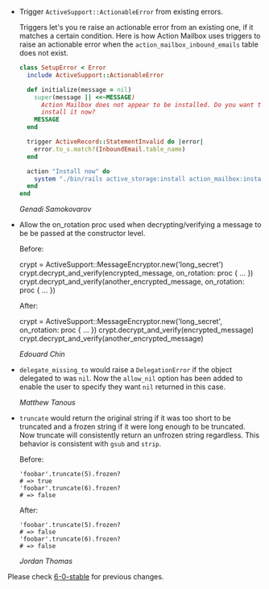 *   Trigger `ActiveSupport::ActionableError` from existing errors.

    Triggers let's you re raise an actionable error from an existing one, if it
    matches a certain condition. Here is how Action Mailbox uses triggers to
    raise an actionable error when the `action_mailbox_inbound_emails` table
    does not exist.

    ```ruby
    class SetupError < Error
      include ActiveSupport::ActionableError

      def initialize(message = nil)
        super(message || <<~MESSAGE)
          Action Mailbox does not appear to be installed. Do you want to
          install it now?
        MESSAGE
      end

      trigger ActiveRecord::StatementInvalid do |error|
        error.to_s.match?(InboundEmail.table_name)
      end

      action "Install now" do
        system "./bin/rails active_storage:install action_mailbox:install db:migrate"
      end
    end
    ```

    *Genadi Samokovarov*

*   Allow the on_rotation proc used when decrypting/verifying a message to be
    be passed at the constructor level.

    Before:

	crypt = ActiveSupport::MessageEncryptor.new('long_secret')
	crypt.decrypt_and_verify(encrypted_message, on_rotation: proc { ... })
	crypt.decrypt_and_verify(another_encrypted_message, on_rotation: proc { ... })

    After:

	crypt = ActiveSupport::MessageEncryptor.new('long_secret', on_rotation: proc { ... })
	crypt.decrypt_and_verify(encrypted_message)
	crypt.decrypt_and_verify(another_encrypted_message)

    *Edouard Chin*

*   `delegate_missing_to` would raise a `DelegationError` if the object
    delegated to was `nil`. Now the `allow_nil` option has been added to enable
    the user to specify they want `nil` returned in this case.

    *Matthew Tanous*

*   `truncate` would return the original string if it was too short to be truncated
    and a frozen string if it were long enough to be truncated. Now truncate will
    consistently return an unfrozen string regardless. This behavior is consistent
    with `gsub` and `strip`.

    Before:

        'foobar'.truncate(5).frozen?
        # => true
        'foobar'.truncate(6).frozen?
        # => false

    After:

        'foobar'.truncate(5).frozen?
        # => false
        'foobar'.truncate(6).frozen?
        # => false

    *Jordan Thomas*


Please check [6-0-stable](https://github.com/rails/rails/blob/6-0-stable/activesupport/CHANGELOG.md) for previous changes.
